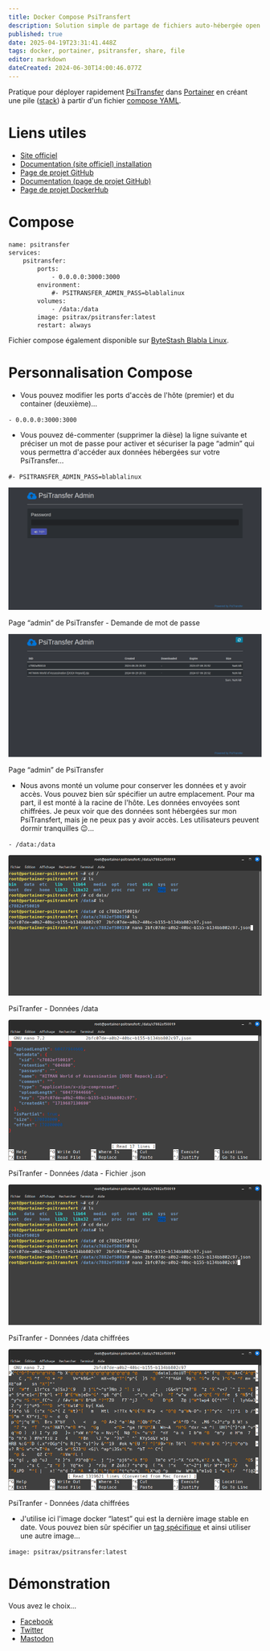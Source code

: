 ```yaml
---
title: Docker Compose PsiTransfert
description: Solution simple de partage de fichiers auto-hébergée open source. C'est une alternative aux services payants comme Dropbox, WeTransfer.
published: true
date: 2025-04-19T23:31:41.448Z
tags: docker, portainer, psitransfer, share, file
editor: markdown
dateCreated: 2024-06-30T14:00:46.077Z
---
```


Pratique pour déployer rapidement [PsiTransfer](https://psi.cx/2017/psitransfer/) dans [Portainer](https://www.portainer.io/) en créant une pile ([stack](https://docs.portainer.io/user/docker/stacks)) à partir d'un fichier [compose YAML](https://docs.docker.com/compose/compose-application-model/).

# Liens utiles

-   [Site officiel](https://psi.cx/2017/psitransfer/)
-   [Documentation (site officiel) installation](https://psi.cx/2017/psitransfer-installation/)
-   [Page de projet GitHub](https://github.com/psi-4ward/psitransfer)
-   [Documentation (page de projet GitHub)](https://github.com/psi-4ward/psitransfer/tree/master/docs)
-   [Page de projet DockerHub](https://hub.docker.com/r/psitrax/psitransfer)

# Compose

```plaintext
name: psitransfer
services:
    psitransfer:
        ports:
            - 0.0.0.0:3000:3000
        environment:
            #- PSITRANSFER_ADMIN_PASS=blablalinux
        volumes:
            - /data:/data
        image: psitrax/psitransfer:latest
        restart: always
```

Fichier compose également disponible sur [ByteStash Blabla Linux](https://bytestash.blablalinux.be/public/snippets).

# Personnalisation Compose

-   Vous pouvez modifier les ports d'accès de l'hôte (premier) et du container (deuxième)…

`- 0.0.0.0:3000:3000`

-   Vous pouvez dé-commenter (supprimer la dièse) la ligne suivante et préciser un mot de passe pour activer et sécuriser la page “admin” qui vous permettra d'accéder aux données hébergées sur votre PsiTransfer…

`#- PSITRANSFER_ADMIN_PASS=blablalinux`

![](/docker-compose-psitransfer/psitransfer-password-admin.png)

Page “admin” de PsiTransfer - Demande de mot de passe

![](/docker-compose-psitransfer/psitransfer-admin.png)

Page “admin” de PsiTransfer

-   Nous avons monté un volume pour conserver les données et y avoir accès. Vous pouvez bien sûr spécifier un autre emplacement. Pour ma part, il est monté à la racine de l'hôte. Les données envoyées sont chiffrées. Je peux voir que des données sont hébergées sur mon PsiTransfert, mais je ne peux pas y avoir accès. Les utilisateurs peuvent dormir tranquilles 😉…

`- /data:/data`

![](/docker-compose-psitransfer/psitransfer-data.png)

PsiTranfer - Données /data

![](/docker-compose-psitransfer/psitransfer-data-json.png)

PsiTranfer - Données /data - Fichier .json

![](/docker-compose-psitransfer/psitransfer-data-2.png)

PsiTranfer - Données /data chiffrées

![](/docker-compose-psitransfer/psitransfer-data-3.png)

PsiTranfer - Données /data chiffrées

-   J'utilise ici l'image docker “latest” qui est la dernière image stable en date. Vous pouvez bien sûr spécifier un [tag spécifique](https://hub.docker.com/r/psitrax/psitransfer/tags) et ainsi utiliser une autre image…

`image: psitrax/psitransfer:latest`

# Démonstration

Vous avez le choix…

-   [Facebook](https://www.facebook.com/blablalinux/videos/453133560991741)
-   [Twitter](https://x.com/i/status/1806849212237173113)
-   [Mastodon](https://mastodon-blablalinux.be/@blablalinux/112697108025204971)